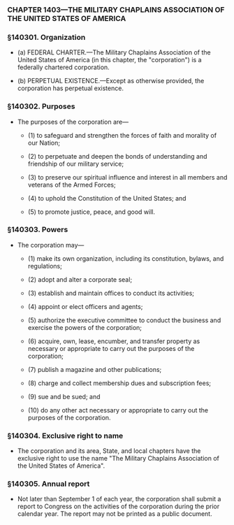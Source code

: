 ### **CHAPTER 1403—THE MILITARY CHAPLAINS ASSOCIATION OF THE UNITED STATES OF AMERICA**

### §140301. Organization
* (a) FEDERAL CHARTER.—The Military Chaplains Association of the United States of America (in this chapter, the "corporation") is a federally chartered corporation.

* (b) PERPETUAL EXISTENCE.—Except as otherwise provided, the corporation has perpetual existence.

### §140302. Purposes
* The purposes of the corporation are—

  * (1) to safeguard and strengthen the forces of faith and morality of our Nation;

  * (2) to perpetuate and deepen the bonds of understanding and friendship of our military service;

  * (3) to preserve our spiritual influence and interest in all members and veterans of the Armed Forces;

  * (4) to uphold the Constitution of the United States; and

  * (5) to promote justice, peace, and good will.

### §140303. Powers
* The corporation may—

  * (1) make its own organization, including its constitution, bylaws, and regulations;

  * (2) adopt and alter a corporate seal;

  * (3) establish and maintain offices to conduct its activities;

  * (4) appoint or elect officers and agents;

  * (5) authorize the executive committee to conduct the business and exercise the powers of the corporation;

  * (6) acquire, own, lease, encumber, and transfer property as necessary or appropriate to carry out the purposes of the corporation;

  * (7) publish a magazine and other publications;

  * (8) charge and collect membership dues and subscription fees;

  * (9) sue and be sued; and

  * (10) do any other act necessary or appropriate to carry out the purposes of the corporation.

### §140304. Exclusive right to name
* The corporation and its area, State, and local chapters have the exclusive right to use the name "The Military Chaplains Association of the United States of America".

### §140305. Annual report
* Not later than September 1 of each year, the corporation shall submit a report to Congress on the activities of the corporation during the prior calendar year. The report may not be printed as a public document.